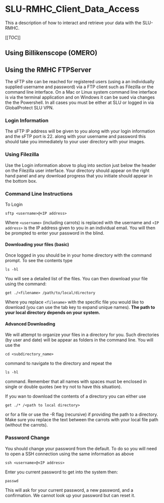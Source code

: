 # SLU-RMHC_Client_Data_Access
This a description of how to interact and retrieve your data with the SLU-RMHC.

[[_TOC_]]

## Using Billikenscope (OMERO)

## Using the RMHC FTPServer
The sFTP site can be reached for registered users (using a an individually supplied username and password) via a FTP client such as Filezilla or the command line interface.  On a Mac or Linux system command line interface is via the terminal application and on Windows it can be sued via changes the the Powershell.  In all cases you must be either at SLU or logged in via GlobalProtect SLU VPN.

### Login Information
The sFTP IP address will be given to you along with your login information and the sFTP port is 22.  along with your username and password this should take you immediately to your user directory with your images.  

### Using Filezilla
Use the Login information above to plug into section just below the header on the Filezilla user interface.  Your directory should appear on the right hand panel and any download progress that you initiate should appear in the bottom box.

### Command Line Instructions
To Login

`sftp <username>@<IP address>`
  
Where `<username>` (including carrots) is replaced with the username and `<IP address>`  is the IP address given to you in an individual email.
You will then be prompted to enter your password in the blind.

#### Downloading your files (basic)
Once logged in you should be in your home directory with the command prompt.  To see the contents type

`ls -hl`

You will see a detailed list of the files.  You can then download your file using the command:

`get ./<filename> /path/to/local/directory`
  
Where you replace `<filename>` with the specific file you would like to download (you can use the tab key to expand unique names).  **The path to your local directory depends on your system.**

#### Advanced Downloading
We will attempt to organize your files in a directory for you.  Such directories (by user and date) will be appear as folders in the command line.  You will use the 

`cd <subdirectory_name>`

command to navigate to the directory and repeat the 

`ls -hl`

command.  Remember that all names with spaces must be enclosed in single or double quotes (we try not to have this situation).

If you wan to download the contents of a directory you can either use

`get ./* /<path to local directory>`

or for a file or use the -R flag (recursive) if providing the path to a directory.  Make sure you replace the text between the carrots with your local file path (without the carrots).

### Password Change
You should change your password from the default.  To do so you will need to open a SSH connection using the same information as above

`ssh <username>@<IP address>`
  
Enter you current password to get into the system then:
  
`passwd`
  
This will ask for your current password, a new password, and a confirmation.  We cannot look up your password but can reset it.
